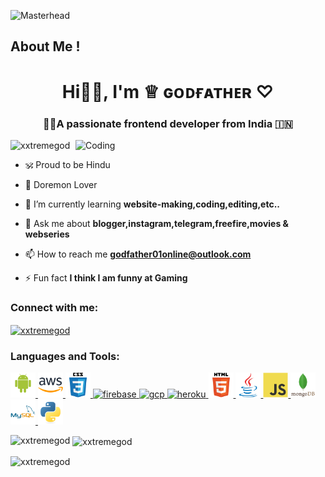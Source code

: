 ![Masterhead](https://encrypted-tbn0.gstatic.com/images?q=tbn:ANd9GcSEhiajhAPjdoq07IiH4l3iyyv_Bs3AGYv6IP1nqzS19jD0M2C_KZoEB6s&s=10)
<h2 align="left">About Me !</h2>
<h1 align="center">Hi🙋‍♂️, I'm ♕︎ ɢᴏᴅғᴀᴛʜᴇʀ ♡︎ </h1>
<h3 align="center">👨‍💻A passionate frontend developer from India 🇮🇳</h3>
<img align="right" alt="Coding" width="400" src="https://camo.githubusercontent.com/c1dcb74cc1c1835b1d716f5051499a2814c683c806b15f04b0eba492863703e9/68747470733a2f2f63646e2e6472696262626c652e636f6d2f75736572732f3733303730332f73637265656e73686f74732f363538313234332f6176656e746f2e676966">

<p align="left"> <img src="https://komarev.com/ghpvc/?username=xxtremegod&label=Profile%20views&color=0e75b6&style=flat" alt="xxtremegod"/> </p>

- 🕉️ Proud to be Hindu

- 👀 Doremon Lover

- 🌱 I’m currently learning **website-making,coding,editing,etc..**

- 💬 Ask me about **blogger,instagram,telegram,freefire,movies & webseries**

- 📫 How to reach me **godfather01online@outlook.com**

- ⚡ Fun fact **I think I am funny at Gaming**

<h3 align="left">Connect with me:</h3>
<p align="left">
<a href="https://instagram.com/xxtremegod" target="blank"><img align="center" src="https://raw.githubusercontent.com/rahuldkjain/github-profile-readme-generator/master/src/images/icons/Social/instagram.svg" alt="xxtremegod" height="30" width="40" /></a>
</p>

<h3 align="left">Languages and Tools:</h3>
<p align="left"> <a href="https://developer.android.com" target="_blank" rel="noreferrer"> <img src="https://raw.githubusercontent.com/devicons/devicon/master/icons/android/android-original-wordmark.svg" alt="android" width="40" height="40"/> </a> <a href="https://aws.amazon.com" target="_blank" rel="noreferrer"> <img src="https://raw.githubusercontent.com/devicons/devicon/master/icons/amazonwebservices/amazonwebservices-original-wordmark.svg" alt="aws" width="40" height="40"/> </a> <a href="https://www.w3schools.com/css/" target="_blank" rel="noreferrer"> <img src="https://raw.githubusercontent.com/devicons/devicon/master/icons/css3/css3-original-wordmark.svg" alt="css3" width="40" height="40"/> </a> <a href="https://firebase.google.com/" target="_blank" rel="noreferrer"> <img src="https://www.vectorlogo.zone/logos/firebase/firebase-icon.svg" alt="firebase" width="40" height="40"/> </a> <a href="https://cloud.google.com" target="_blank" rel="noreferrer"> <img src="https://www.vectorlogo.zone/logos/google_cloud/google_cloud-icon.svg" alt="gcp" width="40" height="40"/> </a> <a href="https://heroku.com" target="_blank" rel="noreferrer"> <img src="https://www.vectorlogo.zone/logos/heroku/heroku-icon.svg" alt="heroku" width="40" height="40"/> </a> <a href="https://www.w3.org/html/" target="_blank" rel="noreferrer"> <img src="https://raw.githubusercontent.com/devicons/devicon/master/icons/html5/html5-original-wordmark.svg" alt="html5" width="40" height="40"/> </a> <a href="https://www.java.com" target="_blank" rel="noreferrer"> <img src="https://raw.githubusercontent.com/devicons/devicon/master/icons/java/java-original.svg" alt="java" width="40" height="40"/> </a> <a href="https://developer.mozilla.org/en-US/docs/Web/JavaScript" target="_blank" rel="noreferrer"> <img src="https://raw.githubusercontent.com/devicons/devicon/master/icons/javascript/javascript-original.svg" alt="javascript" width="40" height="40"/> </a> <a href="https://www.mongodb.com/" target="_blank" rel="noreferrer"> <img src="https://raw.githubusercontent.com/devicons/devicon/master/icons/mongodb/mongodb-original-wordmark.svg" alt="mongodb" width="40" height="40"/> </a> <a href="https://www.mysql.com/" target="_blank" rel="noreferrer"> <img src="https://raw.githubusercontent.com/devicons/devicon/master/icons/mysql/mysql-original-wordmark.svg" alt="mysql" width="40" height="40"/> </a> <a href="https://www.python.org" target="_blank" rel="noreferrer"> <img src="https://raw.githubusercontent.com/devicons/devicon/master/icons/python/python-original.svg" alt="python" width="40" height="40"/> </a> </p>

<p><img align="left" src="https://github-readme-stats.vercel.app/api/top-langs?username=xxtremegod&show_icons=true&locale=en&layout=compact" alt="xxtremegod" /></p>

<p>&nbsp;<img align="center" src="https://github-readme-stats.vercel.app/api?username=xxtremegod&show_icons=true&locale=en" alt="xxtremegod" /></p>

<p><img align="center" src="https://github-readme-streak-stats.herokuapp.com/?user=xxtremegod&" alt="xxtremegod" /></p>

